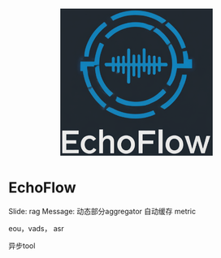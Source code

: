 <h1><div align="center"><img alt="echoflow" width="300px" height="auto" src="echoflow.png"></div></h1>


# EchoFlow


Slide: rag
Message: 动态部分aggregator
自动缓存
metric

eou，vads， asr

异步tool